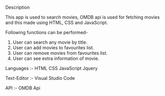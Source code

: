 Description

This app is used to search movies, OMDB api is used for fetching movies and this made using HTML, CSS and JavaScript.

Following functions can be performed-

1. User can search any movie by title.
2. User can add movies to favourites list.
3. User can remove movies from favourites list.
4. User can see extra information of movie.

Languages :- HTML CSS JavaScript Jquery

Text-Editor :- Visual Studio Code

API :- OMDB Api
 
